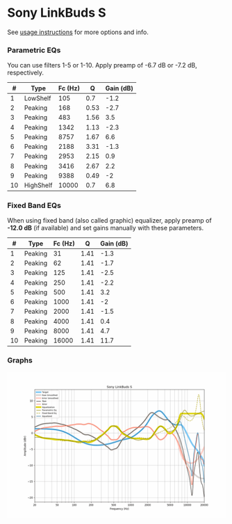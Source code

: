 # Sony LinkBuds S
See [usage instructions](https://github.com/jaakkopasanen/AutoEq#usage) for more options and info.

### Parametric EQs
You can use filters 1-5 or 1-10. Apply preamp of -6.7 dB or -7.2 dB, respectively.

|   # | Type      |   Fc (Hz) |    Q |   Gain (dB) |
|-----|-----------|-----------|------|-------------|
|   1 | LowShelf  |       105 | 0.7  |        -1.2 |
|   2 | Peaking   |       168 | 0.53 |        -2.7 |
|   3 | Peaking   |       483 | 1.56 |         3.5 |
|   4 | Peaking   |      1342 | 1.13 |        -2.3 |
|   5 | Peaking   |      8757 | 1.67 |         6.6 |
|   6 | Peaking   |      2188 | 3.31 |        -1.3 |
|   7 | Peaking   |      2953 | 2.15 |         0.9 |
|   8 | Peaking   |      3416 | 2.67 |         2.2 |
|   9 | Peaking   |      9388 | 0.49 |        -2   |
|  10 | HighShelf |     10000 | 0.7  |         6.8 |

### Fixed Band EQs
When using fixed band (also called graphic) equalizer, apply preamp of **-12.0 dB** (if available) and set gains manually with these parameters.

|   # | Type    |   Fc (Hz) |    Q |   Gain (dB) |
|-----|---------|-----------|------|-------------|
|   1 | Peaking |        31 | 1.41 |        -1.3 |
|   2 | Peaking |        62 | 1.41 |        -1.7 |
|   3 | Peaking |       125 | 1.41 |        -2.5 |
|   4 | Peaking |       250 | 1.41 |        -2.2 |
|   5 | Peaking |       500 | 1.41 |         3.2 |
|   6 | Peaking |      1000 | 1.41 |        -2   |
|   7 | Peaking |      2000 | 1.41 |        -1.5 |
|   8 | Peaking |      4000 | 1.41 |         0.4 |
|   9 | Peaking |      8000 | 1.41 |         4.7 |
|  10 | Peaking |     16000 | 1.41 |        11.7 |

### Graphs
![](./Sony%20LinkBuds%20S.png)
